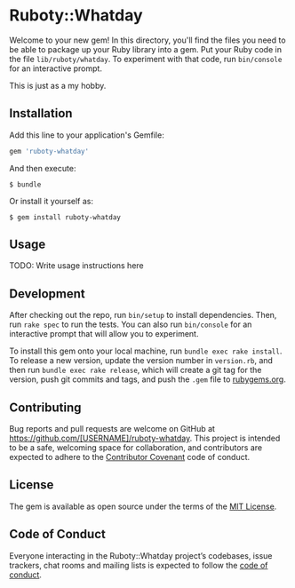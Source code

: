 # Ruboty::Whatday

Welcome to your new gem! In this directory, you'll find the files you need to be able to package up your Ruby library into a gem. Put your Ruby code in the file `lib/ruboty/whatday`. To experiment with that code, run `bin/console` for an interactive prompt.

This is just as a my hobby.

## Installation

Add this line to your application's Gemfile:

```ruby
gem 'ruboty-whatday'
```

And then execute:

    $ bundle

Or install it yourself as:

    $ gem install ruboty-whatday

## Usage

TODO: Write usage instructions here

## Development

After checking out the repo, run `bin/setup` to install dependencies. Then, run `rake spec` to run the tests. You can also run `bin/console` for an interactive prompt that will allow you to experiment.

To install this gem onto your local machine, run `bundle exec rake install`. To release a new version, update the version number in `version.rb`, and then run `bundle exec rake release`, which will create a git tag for the version, push git commits and tags, and push the `.gem` file to [rubygems.org](https://rubygems.org).

## Contributing

Bug reports and pull requests are welcome on GitHub at https://github.com/[USERNAME]/ruboty-whatday. This project is intended to be a safe, welcoming space for collaboration, and contributors are expected to adhere to the [Contributor Covenant](http://contributor-covenant.org) code of conduct.

## License

The gem is available as open source under the terms of the [MIT License](https://opensource.org/licenses/MIT).

## Code of Conduct

Everyone interacting in the Ruboty::Whatday project’s codebases, issue trackers, chat rooms and mailing lists is expected to follow the [code of conduct](https://github.com/[USERNAME]/ruboty-whatday/blob/master/CODE_OF_CONDUCT.md).
